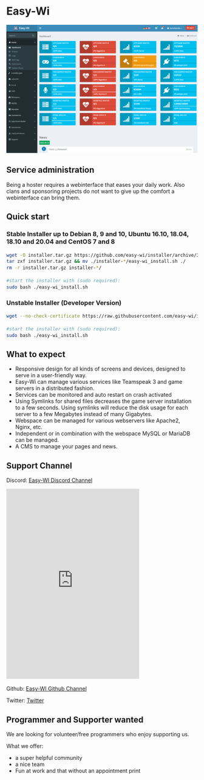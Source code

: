 # Easy-Wi

[![Dashboard](assets/img/gallery/dashboard.png)](assets/img/gallery/dashboard.png)

## Service administration

Being a hoster requires a webinterface that eases your daily work. Also clans and sponsoring projects do not want to give up the comfort a webinterface can bring them.

## Quick start


### Stable Installer up to Debian 8, 9 and 10, Ubuntu 16.10, 18.04, 18.10 and 20.04 and CentOS 7 and 8
```sh
wget -O installer.tar.gz https://github.com/easy-wi/installer/archive/3.1.tar.gz
tar zxf installer.tar.gz && mv ./installer-*/easy-wi_install.sh ./
rm -r installer.tar.gz installer-*/

#start the installer with (sudo required):
sudo bash ./easy-wi_install.sh
```

### Unstable Installer (Developer Version)
```sh
wget --no-check-certificate https://raw.githubusercontent.com/easy-wi/installer/master/easy-wi_install.sh

#start the installer with (sudo required):
sudo bash ./easy-wi_install.sh
```


## What to expect

* Responsive design for all kinds of screens and devices, designed to serve in a user-friendly way.
* Easy-Wi can manage various services like Teamspeak 3 and game servers in a distributed fashion.
* Services can be monitored and auto restart on crash activated
* Using Symlinks for shared files decreases the game server installation to a few seconds. Using symlinks will reduce the disk usage for each server to a few Megabytes instead of many Gigabytes.
* Webspace can be managed for various webservers like Apache2, Nginx, etc.
* Independent or in combination with the webspace MySQL or MariaDB can be managed.
* A CMS to manage your pages and news.

## Support Channel
Discord: [Easy-WI Discord Channel](https://discord.gg/quJvvfF)

<iframe src="https://discordapp.com/widget?id=588053249823735808&theme=dark" width="350" height="500" allowtransparency="true" frameborder="0" sandbox="allow-popups allow-popups-to-escape-sandbox allow-same-origin allow-scripts"></iframe>

Github: [Easy-WI Github Channel](https://github.com/easy-wi/developer/issues)

Twitter: [Twitter](https://twitter.com/EasyWi)

## Programmer and Supporter wanted
We are looking for volunteer/free programmers who enjoy supporting us.

What we offer:
* a super helpful community
* a nice team
* Fun at work and that without an appointment print
